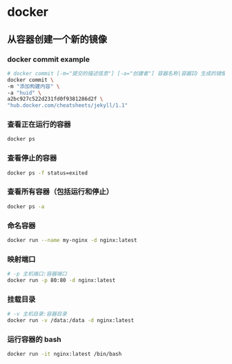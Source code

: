 docker
===

## 从容器创建一个新的镜像
<!--rehype:body-class=cols-1-->
### docker commit example
```bash
# docker commit [-m="提交的描述信息"] [-a="创建者"] 容器名称|容器ID 生成的镜像名[:标签名]
docker commit \ 
-m "添加构建内容" \
-a "huid" \
a2bc927c522d231fd0f9381286d2f \
"hub.docker.com/cheatsheets/jekyll/1.1"
```


### 查看正在运行的容器
```bash
docker ps
```

### 查看停止的容器
```bash
docker ps -f status=exited
```

### 查看所有容器（包括运行和停止）
```bash
docker ps -a
```

### 命名容器
```bash
docker run --name my-nginx -d nginx:latest
```

### 映射端口
```bash
# -p 主机端口:容器端口
docker run -p 80:80 -d nginx:latest
```

### 挂载目录
```bash
# -v 主机目录:容器目录
docker run -v /data:/data -d nginx:latest
```

### 运行容器的 bash
```bash
docker run -it nginx:latest /bin/bash
```
